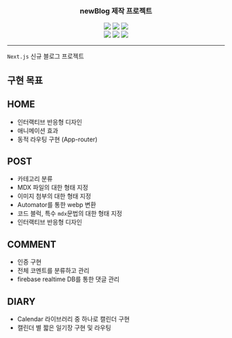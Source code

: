 <h3 align="center">newBlog 제작 프로젝트</h2>
<p align="center">
<img src="https://img.shields.io/badge/-typescript-3178C6?style=for-the-badge&logo=typescript&logoColor=48a0eb">
<img src="https://img.shields.io/badge/-React-20232a?style=for-the-badge&logo=React&logoColor=61dafb">
<img src="https://img.shields.io/badge/-Next.js-000000?style=for-the-badge&logo=nextdotjs&logoColor=white"><br/>
  <img src="https://img.shields.io/badge/-Firebase-ffca28?style=for-the-badge&logo=firebase&logoColor=red">
  <img src="https://img.shields.io/badge/-TailwindCSS-647f8d?style=for-the-badge&logo=tailwindcss&logoColor=06B6D4">
  <img src="https://img.shields.io/badge/-ZUSTAND-5c1f70?style=for-the-badge">
</p>
<hr>

`Next.js` 신규 블로그 프로젝트

## 구현 목표

## HOME

-   인터랙티브 반응형 디자인
-   애니메이션 효과
-   동적 라우팅 구현 (App-router)

## POST

-   카테고리 분류
-   MDX 파일의 대한 형태 지정
-   이미지 첨부의 대한 형태 지정
-   Automator를 통한 webp 변환
-   코드 블럭, 특수 `mdx`문법의 대한 형태 지정
-   인터랙티브 반응형 디자인

## COMMENT

-   인증 구현
-   전체 코멘트를 분류하고 관리
-   firebase realtime DB를 통한 댓글 관리

## DIARY

-   Calendar 라이브러리 중 하나로 캘린더 구현
-   캘린더 별 짧은 일기장 구현 및 라우팅
